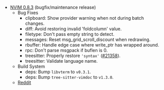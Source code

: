 - [NVIM 0.8.3](https://github.com/neovim/neovim/releases/tag/v0.8.3) (bugfix/maintenance release)
  - Bug Fixes
    - clipboard: Show provider warning when not during batch changes.
    - diff: Avoid restoring invalid 'foldcolumn' value.
    - filetype: Don't pass empty string to detect.
    - messages: Reset msg_grid_scroll_discount when redrawing.
    - rbuffer: Handle edge case where write_ptr has wrapped around.
    - rpc: Don't parse msgpack if buflen is 0.
    - treesitter: Properly restore `'syntax'` ([#21358](https://github.com/neovim/neovim/pull/21358)).
    - treesitter: Validate language name.
  - Build System
    - deps: Bump `libvterm` to `v0.3.1`.
    - deps: Bump `tree-sitter-vimdoc` to `v1.3.0`.
  - [Reddit](https://www.reddit.com/r/neovim/comments/10rqb1t/nvim_083_bugfixmaintenance_release/)
